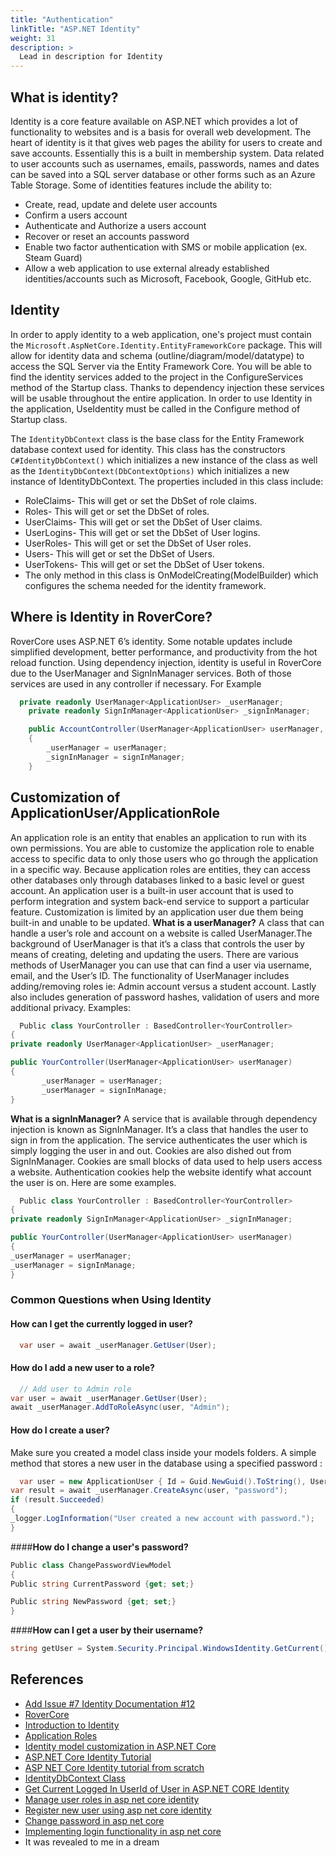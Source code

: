 ```yaml
---
title: "Authentication"
linkTitle: "ASP.NET Identity"
weight: 31
description: >
  Lead in description for Identity
---
```

## What is identity?
Identity is a core feature available on ASP.NET which provides a lot of functionality to websites and is a basis for overall web development. The heart of identity is it that gives web pages the ability for users to create and save accounts. Essentially this is a built in membership system. Data related to user accounts such as usernames, emails, passwords, names and dates can be saved into a SQL server database or other forms such as an Azure Table Storage. Some of identities features include the ability to: 
- Create, read, update and delete user accounts
- Confirm a users account
- Authenticate and Authorize a users account
- Recover or reset an accounts password
- Enable two factor authentication with SMS or mobile application (ex. Steam Guard)
- Allow a web application to use external already established identities/accounts such as Microsoft, Facebook, Google, GitHub etc. 


## Identity
In order to apply identity to a web application, one's project must contain the `Microsoft.AspNetCore.Identity.EntityFrameworkCore` package. This will allow for identity data and schema (outline/diagram/model/datatype) to access the SQL Server via the Entity Framework Core. You will be able to find the identity services added to the project in the ConfigureServices method of the Startup class. Thanks to dependency injection these services will be usable throughout the entire application. In order to use Identity in the application, UseIdentity must be called in the Configure method of Startup class. 	

The `IdentityDbContext` class is the base class for the Entity Framework database context used for identity. This class has the constructors ```C#IdentityDbContext()``` which initializes a new instance of the class as well as the `IdentityDbContext(DbContextOptions)` which initializes a new instance of IdentityDbContext. The properties included in this class include:
- RoleClaims- This will get or set the DbSet<TEntity> of role claims. 
- Roles- This will get or set the DbSet<TEntity> of roles.
- UserClaims- This will get or set the DbSet<TEntity> of User claims. 
- UserLogins- This will get or set the DbSet<TEntity> of User logins. 
- UserRoles- This will get or set the DbSet<TEntity> of User roles.
- Users- This will get or set the DbSet<TEntity> of Users. 
- UserTokens- This will get or set the DbSet<TEntity> of User tokens. 
- The only method in this class is OnModelCreating(ModelBuilder) which configures the schema needed for the identity framework. 

## Where is Identity in RoverCore?
RoverCore uses ASP.NET 6’s identity. Some notable updates include simplified development, better performance, and productivity from the hot reload function. Using dependency injection, identity is useful in RoverCore due to the UserManager and SignInManager services. Both of those services are used in any controller if necessary. For Example
```C#
  private readonly UserManager<ApplicationUser> _userManager;
    private readonly SignInManager<ApplicationUser> _signInManager;

    public AccountController(UserManager<ApplicationUser> userManager, SignInManager<ApplicationUser> signInManager)
    {
        _userManager = userManager;
        _signInManager = signInManager;
    }
  ```



## Customization of ApplicationUser/ApplicationRole
An application role is an entity that enables an application to run with its own permissions. You are able to customize the application role to enable access to specific data to only those users who go through the application in a specific way. Because application roles are entities, they can access other databases only through databases linked to a basic level or guest account.
An application user is a built-in user account that is used to perform integration and system back-end service to support a particular feature. Customization is limited by an application user due them being built-in and unable to be updated.
**What is a userManager?**
A class that can handle a user’s role and account on a website is called UserManager.The background of UserManager is that it’s a class that controls the user by means of creating, deleting and updating the users. There are various methods of UserManager you can use that can find a user via username, email, and the User’s ID. The functionality of UserManager includes adding/removing roles ie: Admin account versus a student account. Lastly also includes generation of password hashes, validation of users and more additional privacy. 
Examples:
```C#
  Public class YourController : BasedController<YourController>
{
private readonly UserManager<ApplicationUser> _userManager;

public YourController(UserManager<ApplicationUser> userManager)
{
       _userManager = userManager;
       _userManager = signInManage;
}
  ```



**What is a signInManager?**
A service that is available through dependency injection is known as SignInManager. It’s a class that handles the user to sign in from the application. The service authenticates the user which is simply logging the user in and out. Cookies are also dished out from SignInManager. Cookies are small blocks of  data used to help users access a website. Authentication cookies help the website identify what account the user is on. Here are some examples.

```C#
  Public class YourController : BasedController<YourController>
{
private readonly SignInManager<ApplicationUser> _signInManager;

public YourController(UserManager<ApplicationUser> userManager)
{
_userManager = userManager;
_userManager = signInManage;
}
  ```



### Common Questions when Using Identity


#### How can I get the currently logged in user?

```C#
  var user = await _userManager.GetUser(User);
  ```


#### How do I add a new user to a role?

```C#
  // Add user to Admin role
var user = await _userManager.GetUser(User);
await _userManager.AddToRoleAsync(user, "Admin");
  ```


#### How do I create a user?
Make sure you created a model class inside your models folders. A simple method that stores a new user in the database using a specified password :
```C#
  var user = new ApplicationUser { Id = Guid.NewGuid().ToString(), UserName = "bill", Email = "bill@microsoft.com" };
var result = await _userManager.CreateAsync(user, "password");
if (result.Succeeded)
{
_logger.LogInformation("User created a new account with password.");
}
```


####**How do I change a user's password?**
```C#
Public class ChangePasswordViewModel
{
Public string CurrentPassword {get; set;}

Public string NewPassword {get; set;}
}
```


####**How can I get a user by their username?**
```C#
string getUser = System.Security.Principal.WindowsIdentity.GetCurrent().Name.ToString();
```




## References
* [Add Issue #7 Identity Documentation #12](https://github.com/RoverCore/Documentation/issues/7)
* [RoverCore](https://github.com/RoverCore/RoverCore)
* [Introduction to Identity](https://jakeydocs.readthedocs.io/en/latest/security/authentication/identity.html#:~:text=ASP.NET%20Core%20Identity%20is,Microsoft%20Account%2C%20Twitter%20and%20more.)
* [Application Roles](https://docs.microsoft.com/en-us/sql/relational-databases/security/authentication-access/application-roles?view=sql-server-ver15#:~:text=An%20application%20role%20is%20a,connect%20through%20a%20particular%20application.)
* [Identity model customization in ASP.NET Core](https://docs.microsoft.com/en-us/aspnet/core/security/authentication/customize-identity-model?view=aspnetcore-6.0)
* [ASP.NET Core Identity Tutorial](https://www.tektutorialshub.com/asp-net-core/asp-net-core-identity-tutorial/)
* [ASP NET Core Identity tutorial from scratch](https://www.youtube.com/watch?v=egITMrwMOPU)
* [IdentityDbContext Class](https://docs.microsoft.com/en-us/dotnet/api/microsoft.aspnetcore.identity.entityframeworkcore.identitydbcontext?view=aspnetcore-6.0)
* [Get Current Logged In UserId of User in ASP.NET CORE Identity](https://youtu.be/OP_KDWlAgCQ)
* [Manage user roles in asp net core identity](https://youtu.be/1OaVUy1pRXA)
* [Register new user using asp net core identity](https://youtu.be/sPbDrqpme_w)
* [Change password in asp net core  ](https://youtu.be/r7VzoLhFLd0)
* [Implementing login functionality in asp net core](https://youtu.be/9d8DXXc71RI)
* It was revealed to me in a dream

